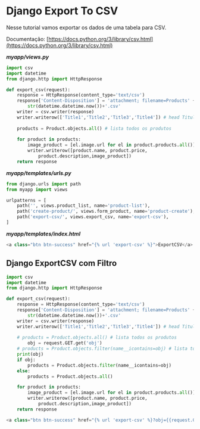 # Django Export To CSV

Nesse tutorial vamos exportar os dados de uma tabela para CSV.

Documentação: [https://docs.python.org/3/library/csv.html](https://docs.python.org/3/library/csv.html)

***myapp/views.py***

```python
import csv
import datetime
from django.http import HttpResponse

def export_csv(request):
    response = HttpResponse(content_type='text/csv')
    response['Content-Disposition'] = 'attachment; filename=Products' + \
        str(datetime.datetime.now())+'.csv'
    writer = csv.writer(response)
    writer.writerow(['Title1','Title2','Title3','Title4']) # head Titulo
    
    products = Product.objects.all() # lista todos os produtos
 
    for product in products:
        image_product = [el.image.url for el in product.products.all()] # todas as imagens do produto
        writer.writerow([product.name, product.price, 
            product.description,image_product])
    return response
```

***myapp/templates/urls.py***

```python
from django.urls import path 
from myapp import views

urlpatterns = [
    path('', views.product_list, name='product-list'), 
    path('create-product/', views.form_product, name='product-create'),
    path('export-csv/', views.export_csv, name='export-csv'),  
]
```

***myapp/templates/index.html***

```python
<a class="btn btn-success" href="{% url 'export-csv' %}">ExportCSV</a>
```

## Django ExportCSV com Filtro

```python
import csv
import datetime
from django.http import HttpResponse

def export_csv(request):
    response = HttpResponse(content_type='text/csv')
    response['Content-Disposition'] = 'attachment; filename=Products' + \
        str(datetime.datetime.now())+'.csv'
    writer = csv.writer(response)
    writer.writerow(['Title1','Title2','Title3','Title4']) # head Titulo
    
    # products = Product.objects.all() # lista todos os produtos
		obj = request.GET.get('obj')
    # products = Product.objects.filter(name__icontains=obj) # lista todos os produtos 
    print(obj) 
    if obj:  
        products = Product.objects.filter(name__icontains=obj)  
    else:
        products = Product.objects.all()

    for product in products:
        image_product = [el.image.url for el in product.products.all()] # todas as imagens do produto
        writer.writerow([product.name, product.price, 
            product.description,image_product])
    return response
```

```python
<a class="btn btn-success" href="{% url 'export-csv' %}?obj={{request.GET.obj}}">ExportCSV</a>
```
